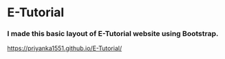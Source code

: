 # E-Tutorial
### I made this basic layout of E-Tutorial website using Bootstrap.
https://priyanka1551.github.io/E-Tutorial/
